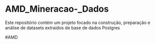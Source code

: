 # AMD_Mineracao-_Dados
Este repositório contém um projeto focado na construção, preparação e análise de datasets extraídos de base de dados Postgres

#AMD
